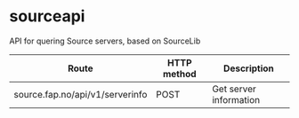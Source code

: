 # sourceapi
API for quering Source servers, based on SourceLib

| Route                           | HTTP method | Description            |
| ------------------------------- | ----------- | ---------------------- |
| source.fap.no/api/v1/serverinfo | POST        | Get server information |
